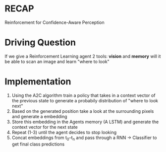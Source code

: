 # RECAP 
Reinforcement for Confidence-Aware Perception
# Driving Question
If we give a Reinforcement Learning agent 2 tools: **vision** and **memory** will it be able to scan an image and learn "where to look" 

# Implementation
1. Using the A2C algorithm train a policy that takes in a context vector of the previous state to generate a probabily distribution of "where to look next" 
2. Based on the generated position take a look at the surrounding pixels and generate a embedding 
3. Store this embedding in the Agents memory (A LSTM) and generate the context vector for the next state
4. Repeat (1-3) until the agent decides to stop looking
5. Concat embeddings from t<sub>0</sub>–t<sub>n</sub> and pass through a RNN -> Classifier to get final class predictions
